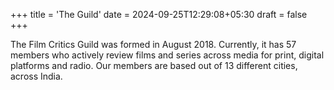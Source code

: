 +++
title = 'The Guild'
date = 2024-09-25T12:29:08+05:30
draft = false
+++

The Film Critics Guild was formed in August 2018. Currently, it has 57 members who actively review films and series across media for print, digital platforms and radio. Our members are based out of 13 different cities, across India.

